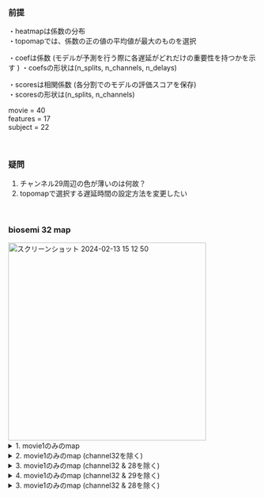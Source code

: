 

### 前提
・heatmapは係数の分布  
・topomapでは、係数の正の値の平均値が最大のものを選択   


・coefは係数 (モデルが予測を行う際に各遅延がどれだけの重要性を持つかを示す ) 
・coefsの形状は(n_splits, n_channels, n_delays)  

・scoresは相関係数 (各分割でのモデルの評価スコアを保存)  
・scoresの形状は(n_splits, n_channels)  

movie = 40   
features = 17  
subject = 22    

<br> 

### 疑問
1. チャンネル29周辺の色が薄いのは何故？
2. topomapで選択する遅延時間の設定方法を変更したい

 <br> 

### biosemi 32 map

<img width="400" alt="スクリーンショット 2024-02-13 15 12 50" src="https://github.com/am-da/mTRF/assets/112613519/be1350ab-e58a-4ed4-b02f-c6484823bbee">   

<br> 

<details><summary>1. movie1のみのmap</summary>
 
<br> 

頭頂部(32) + 右前頭部(28) + 左前頭部(1 & 2 & 3)周辺が赤くなる傾向  
  
<br> 

movie - featire  

<br> 

<img width="1063" alt="スクリーンショット 2024-02-25 17 08 26" src="https://github.com/am-da/mTRF/assets/112613519/7f304c79-6c56-45eb-803f-841bbab8723d">


</details>



<details><summary>2. movie1のみのmap (channel32を除く)</summary>

 <br> 
 
右前頭部(28) + 左前頭部(1 & 2 & 3)周辺が赤くなる傾向 

  <br> 
  
<img width="914" alt="スクリーンショット 2024-02-27 7 11 21" src="https://github.com/am-da/mTRF/assets/112613519/eccd6c40-b5e5-4a4f-9c05-c2669e9839f1">

</details>



<details><summary>3. movie1のみのmap (channel32 & 28を除く)</summary>

 <br> 
 
channel28ではなく、channel29に問題がありそう

 <br> 

<img width="1332" alt="スクリーンショット 2024-02-27 10 10 31" src="https://github.com/am-da/mTRF/assets/112613519/e7c4d630-3ee1-493a-90c3-8eae7af08c3d">

<img width="1016" alt="スクリーンショット 2024-02-27 10 09 22" src="https://github.com/am-da/mTRF/assets/112613519/79b42030-da5d-4193-979c-2e45c0c02d98">
 
</details>


<details><summary>4. movie1のみのmap (channel32 & 29を除く)</summary>


</details>


<details><summary>3. movie1のみのmap (channel32 & 28を除く)</summary>

</details>

